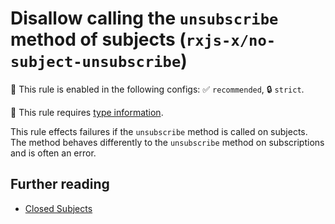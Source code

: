 # Disallow calling the `unsubscribe` method of subjects (`rxjs-x/no-subject-unsubscribe`)

💼 This rule is enabled in the following configs: ✅ `recommended`, 🔒 `strict`.

💭 This rule requires [type information](https://typescript-eslint.io/linting/typed-linting).

<!-- end auto-generated rule header -->

This rule effects failures if the `unsubscribe` method is called on subjects. The method behaves differently to the `unsubscribe` method on subscriptions and is often an error.

## Further reading

- [Closed Subjects](https://ncjamieson.com/closed-subjects/)

